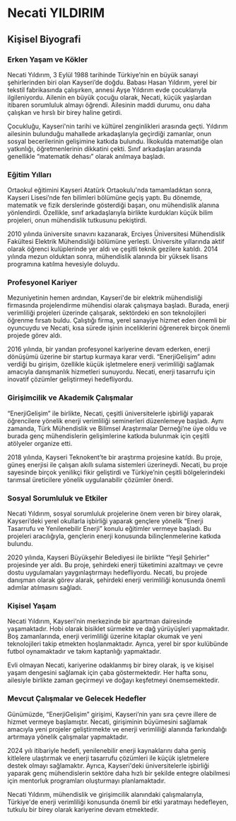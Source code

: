 # Necati YILDIRIM

## Kişisel Biyografi

### Erken Yaşam ve Kökler

Necati Yıldırım, 3 Eylül 1988 tarihinde Türkiye’nin en büyük sanayi şehirlerinden biri olan Kayseri’de doğdu. Babası Hasan Yıldırım, yerel bir tekstil fabrikasında çalışırken, annesi Ayşe Yıldırım evde çocuklarıyla ilgileniyordu. Ailenin en büyük çocuğu olarak, Necati, küçük yaşlardan itibaren sorumluluk almayı öğrendi. Ailesinin maddi durumu, onu daha çalışkan ve hırslı bir birey haline getirdi.

Çocukluğu, Kayseri'nin tarihi ve kültürel zenginlikleri arasında geçti. Yıldırım ailesinin bulunduğu mahallede arkadaşlarıyla geçirdiği zamanlar, onun sosyal becerilerinin gelişimine katkıda bulundu. İlkokulda matematiğe olan yatkınlığı, öğretmenlerinin dikkatini çekti. Sınıf arkadaşları arasında genellikle “matematik dehası” olarak anılmaya başladı.

### Eğitim Yılları

Ortaokul eğitimini Kayseri Atatürk Ortaokulu'nda tamamladıktan sonra, Kayseri Lisesi’nde fen bilimleri bölümüne geçiş yaptı. Bu dönemde, matematik ve fizik derslerinde gösterdiği başarı, onu mühendislik alanına yönlendirdi. Özellikle, sınıf arkadaşlarıyla birlikte kurdukları küçük bilim projeleri, onun mühendislik tutkusunu pekiştirdi.

2010 yılında üniversite sınavını kazanarak, Erciyes Üniversitesi Mühendislik Fakültesi Elektrik Mühendisliği bölümüne yerleşti. Üniversite yıllarında aktif olarak öğrenci kulüplerinde yer aldı ve çeşitli teknik gezilere katıldı. 2014 yılında mezun olduktan sonra, mühendislik alanında bir yüksek lisans programına katılma hevesiyle doluydu.

### Profesyonel Kariyer

Mezuniyetinin hemen ardından, Kayseri'de bir elektrik mühendisliği firmasında projelendirme mühendisi olarak çalışmaya başladı. Burada, enerji verimliliği projeleri üzerinde çalışarak, sektördeki en son teknolojileri öğrenme fırsatı buldu. Çalıştığı firma, yerel sanayiye hizmet eden önemli bir oyuncuydu ve Necati, kısa sürede işinin inceliklerini öğrenerek birçok önemli projede görev aldı.

2016 yılında, bir yandan profesyonel kariyerine devam ederken, enerji dönüşümü üzerine bir startup kurmaya karar verdi. “EnerjiGelişim” adını verdiği bu girişim, özellikle küçük işletmelere enerji verimliliği sağlamak amacıyla danışmanlık hizmetleri sunuyordu. Necati, enerji tasarrufu için inovatif çözümler geliştirmeyi hedefliyordu.

### Girişimcilik ve Akademik Çalışmalar

“EnerjiGelişim” ile birlikte, Necati, çeşitli üniversitelerle işbirliği yaparak öğrencilere yönelik enerji verimliliği seminerleri düzenlemeye başladı. Aynı zamanda, Türk Mühendislik ve Bilimsel Araştırmalar Derneği’ne üye oldu ve burada genç mühendislerin gelişimlerine katkıda bulunmak için çeşitli atölyeler organize etti.

2018 yılında, Kayseri Teknokent’te bir araştırma projesine katıldı. Bu proje, güneş enerjisi ile çalışan akıllı sulama sistemleri üzerineydi. Necati, bu proje sayesinde birçok yenilikçi fikir geliştirdi ve Türkiye’nin çeşitli bölgelerindeki tarımsal üreticilere yönelik uygulanabilir çözümler önerdi.

### Sosyal Sorumluluk ve Etkiler

Necati Yıldırım, sosyal sorumluluk projelerine önem veren bir birey olarak, Kayseri’deki yerel okullarla işbirliği yaparak gençlere yönelik “Enerji Tasarrufu ve Yenilenebilir Enerji” konulu eğitimler vermeye başladı. Bu projeleri aracılığıyla, gençlerin enerji konusunda bilinçlenmelerine katkıda bulundu.

2020 yılında, Kayseri Büyükşehir Belediyesi ile birlikte “Yeşil Şehirler” projesinde yer aldı. Bu proje, şehirdeki enerji tüketimini azaltmayı ve çevre dostu uygulamaları yaygınlaştırmayı hedefliyordu. Necati, bu projede danışman olarak görev alarak, şehirdeki enerji verimliliği konusunda önemli adımlar atılmasını sağladı.

### Kişisel Yaşam

Necati Yıldırım, Kayseri’nin merkezinde bir apartman dairesinde yaşamaktadır. Hobi olarak bisiklet sürmekte ve dağ yürüyüşleri yapmaktadır. Boş zamanlarında, enerji verimliliği üzerine kitaplar okumak ve yeni teknolojileri takip etmekten hoşlanmaktadır. Ayrıca, yerel bir spor kulübünde futbol oynamaktadır ve takım kaptanlığı yapmaktadır.

Evli olmayan Necati, kariyerine odaklanmış bir birey olarak, iş ve kişisel yaşam dengesini sağlamak için çaba göstermektedir. Her hafta sonu, ailesiyle birlikte zaman geçirmeyi ve doğayı keşfetmeyi önemsemektedir.

### Mevcut Çalışmalar ve Gelecek Hedefler

Günümüzde, “EnerjiGelişim” girişimi, Kayseri’nin yanı sıra çevre illere de hizmet vermeye başlamıştır. Necati, girişiminin büyümesini sağlamak amacıyla yeni projeler geliştirmekte ve enerji verimliliği alanında farkındalığı artırmaya yönelik çalışmalar yapmaktadır.

2024 yılı itibariyle hedefi, yenilenebilir enerji kaynaklarını daha geniş kitlelere ulaştırmak ve enerji tasarrufu çözümleri ile küçük işletmelere destek olmayı sağlamaktır. Ayrıca, Kayseri'deki üniversitelerle işbirliği yaparak genç mühendislerin sektöre daha hızlı bir şekilde entegre olabilmesi için mentorluk programları oluşturmayı planlamaktadır.

Necati Yıldırım, mühendislik ve girişimcilik alanındaki çalışmalarıyla, Türkiye'de enerji verimliliği konusunda önemli bir etki yaratmayı hedefleyen, tutkulu bir birey olarak kariyerine devam etmektedir.